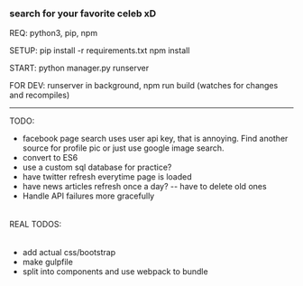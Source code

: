 ### search for your favorite celeb xD ###

REQ: python3, pip, npm

SETUP:
pip install -r requirements.txt
npm install

START:
python manager.py runserver

FOR DEV:
runserver in background,
npm run build       (watches for changes and recompiles)

----------------------------------------------------------

TODO:
- facebook page search uses user api key, that is annoying. Find another source for profile pic or just use google image search.
- convert to ES6
- use a custom sql database for practice?
- have twitter refresh everytime page is loaded
- have news articles refresh once a day? -- have to delete old ones
- Handle API failures more gracefully
  
######
REAL TODOS:
######
- add actual css/bootstrap
- make gulpfile
- split into components and use webpack to bundle
